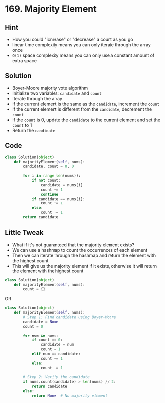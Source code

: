 # 169. Majority Element

## Hint
- How you could "icnrease" or "decrease" a count as you go
- linear time complexity means you can only iterate through the array once
- `O(1)` space complexity means you can only use a constant amount of extra space

## Solution
- Boyer-Moore majority vote algorithm
- Initialize two variables: `candidate` and `count`
- Iterate through the array
- If the current element is the same as the `candidate`, increment the `count`
- If the current element is different from the `candidate`, decrement the `count`
- If the `count` is 0, update the `candidate` to the current element and set the `count` to 1
- Return the `candidate`

## Code
```python
class Solution(object):
    def majorityElement(self, nums):
        candidate, count = 0, 0
        
        for i in range(len(nums)):
            if not count:
                candidate = nums[i]
                count += 1
                continue
            if candidate == nums[i]:
                count += 1
            else:
                count -= 1
        return candidate
```

## Little Tweak
- What if it's not guaranteed that the majority element exists?
- We can use a hashmap to count the occurrences of each element
- Then we can iterate through the hashmap and return the element with the highest count
- This will give us the majority element if it exists, otherwise it will return the element with the highest count

```python
class Solution(object):
    def majorityElement(self, nums):
        count = {}
```

OR

```python
class Solution(object):
    def majorityElement(self, nums):
        # Step 1: Find candidate using Boyer-Moore
        candidate = None
        count = 0
        
        for num in nums:
            if count == 0:
                candidate = num
                count = 1
            elif num == candidate:
                count += 1
            else:
                count -= 1
        
        # Step 2: Verify the candidate
        if nums.count(candidate) > len(nums) // 2:
            return candidate
        else:
            return None  # No majority element
```